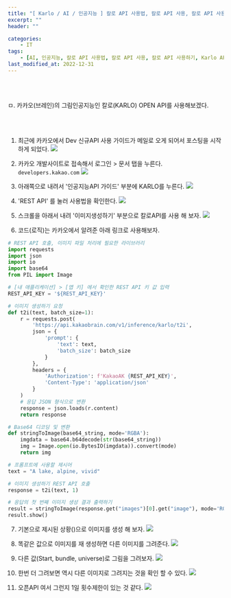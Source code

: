 ```yaml
---
title: "[ Karlo / AI / 인공지능 ] 칼로 API 사용법, 칼로 API 사용, 칼로 API 사용하기, Karlo API 사용, Karlo API 사용, Karlo API 사용하기, 카카오 AI, 카카오 AI 사용하기, 카카오 AI 사용"
excerpt: ""
header: ""

categories:
    - IT
tags:
    - [AI, 인공지능, 칼로 API 사용법, 칼로 API 사용, 칼로 API 사용하기, Karlo API 사용, Karlo API 사용, Karlo API 사용하기, 카카오 AI, 카카오 AI 사용하기, 카카오 AI 사용]
last_modified_at: 2022-12-31
---
```


<br><br>

ㅁ. 카카오(브레인)의 그림인공지능인 칼로(KARLO) OPEN API를 사용해보겠다.

<br><br>

1. 최근에 카카오에서 Dev 신규API 사용 가이드가 메일로 오게 되어서 포스팅을 시작하게 되었다. 
![](/upload/karlo/01_createImage/00.png)


2. 카카오 개발사이트로 접속해서 로그인 > 문서 탭을 누른다.
``developers.kakao.com``
![](/upload/karlo/01_createImage/01.png)


3. 아래쪽으로 내려서 '인공지능API 가이드' 부분에 KARLO를 누른다.
![](/upload/karlo/01_createImage/02.png)


4. 'REST API' 를 눌러 사용법을 확인한다.
![](/upload/karlo/01_createImage/03.png)


5. 스크롤을 아래서 내려 '이미지생성하기' 부분으로 칼로API를 사용 해 보자. 
![](/upload/karlo/01_createImage/04.png)

6. 코드(로직)는 카카오에서 알려준 아래 링크로 사용해보자.<br>

```py
# REST API 호출, 이미지 파일 처리에 필요한 라이브러리
import requests
import json
import io
import base64
from PIL import Image

# [내 애플리케이션] > [앱 키] 에서 확인한 REST API 키 값 입력
REST_API_KEY = '${REST_API_KEY}'

# 이미지 생성하기 요청
def t2i(text, batch_size=1):
    r = requests.post(
        'https://api.kakaobrain.com/v1/inference/karlo/t2i',
        json = {
            'prompt': {
                'text': text,
                'batch_size': batch_size
            }
        },
        headers = {
            'Authorization': f'KakaoAK {REST_API_KEY}',
            'Content-Type': 'application/json'
        }
    )
    # 응답 JSON 형식으로 변환
    response = json.loads(r.content)
    return response

# Base64 디코딩 및 변환
def stringToImage(base64_string, mode='RGBA'):
    imgdata = base64.b64decode(str(base64_string))
    img = Image.open(io.BytesIO(imgdata)).convert(mode)
    return img

# 프롬프트에 사용할 제시어
text = "A lake, alpine, vivid"

# 이미지 생성하기 REST API 호출
response = t2i(text, 1)

# 응답의 첫 번째 이미지 생성 결과 출력하기
result = stringToImage(response.get("images")[0].get("image"), mode='RGB')
result.show()

```

7. 기본으로 제시된 상황()으로 이미지를 생성 해 보자.
![](/upload/karlo/01_createImage/05.png)

8. 똑같은 값으로 이미지를 재 생성하면 다른 이미지를 그려준다.
![](/upload/karlo/01_createImage/06.png)

9. 다른 값(Start, bundle, universe)로 그림을 그려보자.
![](/upload/karlo/01_createImage/07.png)

10. 한번 더 그려보면 역시 다른 이미지로 그려지는 것을 확인 할 수 있다.
![](/upload/karlo/01_createImage/08.png)

11. 오픈API 여서 그런지 1일 횟수제한이 있는 것 같다.
![](/upload/karlo/01_createImage/09.png)
